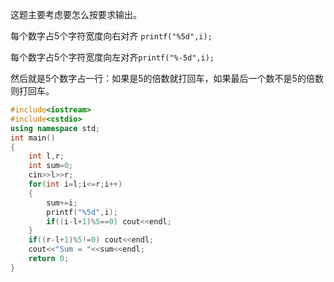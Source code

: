 这题主要考虑要怎么按要求输出。

每个数字占5个字符宽度向右对齐 ``printf("%5d",i);``

每个数字占5个字符宽度向左对齐``printf("%-5d",i);``

然后就是5个数字占一行：如果是5的倍数就打回车，如果最后一个数不是5的倍数则打回车。

```c++
#include<iostream>
#include<cstdio>
using namespace std;
int main()
{
	int l,r;
	int sum=0;
	cin>>l>>r;
	for(int i=l;i<=r;i++)
	{
		sum+=i;
		printf("%5d",i);
		if((i-l+1)%5==0) cout<<endl;
	}
	if((r-l+1)%5!=0) cout<<endl;
	cout<<"Sum = "<<sum<<endl;
	return 0;
}
```

